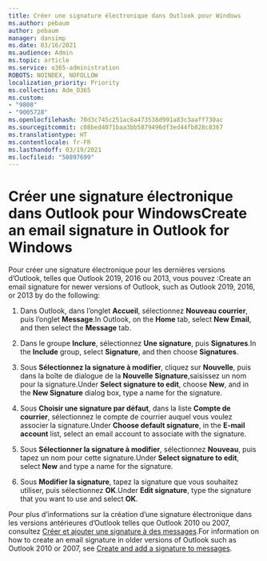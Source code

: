 ```yaml
---
title: Créer une signature électronique dans Outlook pour Windows
ms.author: pebaum
author: pebaum
manager: dansimp
ms.date: 03/16/2021
ms.audience: Admin
ms.topic: article
ms.service: o365-administration
ROBOTS: NOINDEX, NOFOLLOW
localization_priority: Priority
ms.collection: Adm_O365
ms.custom:
- "9808"
- "9005728"
ms.openlocfilehash: 70d3c745c251ac6a473538d991a83c3aaff730ac
ms.sourcegitcommit: c08bed4071baa3bb5879496df3ed44fb828c8367
ms.translationtype: HT
ms.contentlocale: fr-FR
ms.lasthandoff: 03/19/2021
ms.locfileid: "50897699"
---
```

# <a name="create-an-email-signature-in-outlook-for-windows"></a><span data-ttu-id="8f8d2-102">Créer une signature électronique dans Outlook pour Windows</span><span class="sxs-lookup"><span data-stu-id="8f8d2-102">Create an email signature in Outlook for Windows</span></span>

<span data-ttu-id="8f8d2-103">Pour créer une signature électronique pour les dernières versions d’Outlook, telles que Outlook 2019, 2016 ou 2013, vous pouvez :</span><span class="sxs-lookup"><span data-stu-id="8f8d2-103">Create an email signature for newer versions of Outlook, such as Outlook 2019, 2016, or 2013 by do the following:</span></span>

1. <span data-ttu-id="8f8d2-104">Dans Outlook, dans l’onglet **Accueil**, sélectionnez **Nouveau courrier**, puis l’onglet **Message**.</span><span class="sxs-lookup"><span data-stu-id="8f8d2-104">In Outlook, on the **Home** tab, select **New Email**, and then select the **Message** tab.</span></span>

1. <span data-ttu-id="8f8d2-105">Dans le groupe **Inclure**, sélectionnez **Une signature**, puis **Signatures**.</span><span class="sxs-lookup"><span data-stu-id="8f8d2-105">In the **Include** group, select **Signature**, and then choose **Signatures**.</span></span>

1. <span data-ttu-id="8f8d2-106">Sous **Sélectionnez la signature à modifier**, cliquez sur **Nouvelle**, puis dans la boîte de dialogue de la **Nouvelle Signature**,saisissez un nom pour la signature.</span><span class="sxs-lookup"><span data-stu-id="8f8d2-106">Under **Select signature to edit**, choose **New**, and in the **New Signature** dialog box, type a name for the signature.</span></span>

1. <span data-ttu-id="8f8d2-107">Sous **Choisir une signature par défaut**, dans la liste **Compte de courrier**, sélectionnez le compte de courrier auquel vous voulez associer la signature.</span><span class="sxs-lookup"><span data-stu-id="8f8d2-107">Under **Choose default signature**, in the **E-mail account** list, select an email account to associate with the signature.</span></span>

1. <span data-ttu-id="8f8d2-108">Sous **Sélectionner la signature à modifier**, sélectionnez **Nouveau**, puis tapez un nom pour cette signature.</span><span class="sxs-lookup"><span data-stu-id="8f8d2-108">Under **Select signature to edit**, select **New** and type a name for the signature.</span></span>

1. <span data-ttu-id="8f8d2-109">Sous **Modifier la signature**, tapez la signature que vous souhaitez utiliser, puis sélectionnez **OK**.</span><span class="sxs-lookup"><span data-stu-id="8f8d2-109">Under **Edit signature**, type the signature that you want to use and select **OK**.</span></span>

<span data-ttu-id="8f8d2-110">Pour plus d’informations sur la création d’une signature électronique dans les versions antérieures d’Outlook telles que Outlook 2010 ou 2007, consultez [Créer et ajouter une signature à des messages](https://support.microsoft.com/office/8ee5d4f4-68fd-464a-a1c1-0e1c80bb27f2#ID0EAADAAA=Office_2007_-_2010).</span><span class="sxs-lookup"><span data-stu-id="8f8d2-110">For information on how to create an email signature in older versions of Outlook such as Outlook 2010 or 2007, see [Create and add a signature to messages](https://support.microsoft.com/office/8ee5d4f4-68fd-464a-a1c1-0e1c80bb27f2#ID0EAADAAA=Office_2007_-_2010).</span></span>

